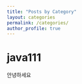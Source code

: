 ```yaml
---
title: "Posts by Category"
layout: categories
permalink: /categories/
author_profile: true
---
```






# java111



안녕하세요